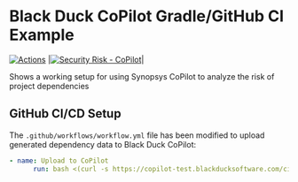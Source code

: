 # Black Duck CoPilot Gradle/GitHub CI Example

[![Actions](https://github.com/BlackDuckCoPilot/example-gradle-githubactions/workflows/Java%20CI/badge.svg)](https://github.com/BlackDuckCoPilot/example-gradle-githubactions/actions?workflow=Java+CI) |[![Security Risk - CoPilot](https://copilot-test.blackducksoftware.com/github/repos/BlackDuckCoPilot/example-gradle-githubactions/branches/test/badge-risk.svg)](https://copilot-test.blackducksoftware.com/github/repos/BlackDuckCoPilot/example-gradle-githubactions)|

Shows a working setup for using Synopsys CoPilot to analyze the risk of project dependencies

## GitHub CI/CD Setup

The `.github/workflows/workflow.yml` file has been modified to upload generated dependency data to Black Duck CoPilot:

```yaml
- name: Upload to CoPilot
      run: bash <(curl -s https://copilot-test.blackducksoftware.com/ci/githubactions/scripts/upload)
```
